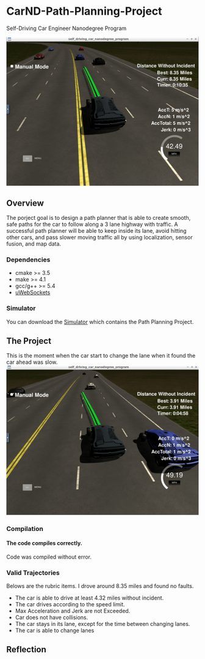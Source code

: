 # CarND-Path-Planning-Project
Self-Driving Car Engineer Nanodegree Program

![Driving1](images/Capture6.PNG)

## Overview
The porject goal is to design a path planner that is able to create smooth, safe paths for the car to follow along a 3 lane highway with traffic. A successful path planner will be able to keep inside its lane, avoid hitting other cars, and pass slower moving traffic all by using localization, sensor fusion, and map data.
   
### Dependencies
* cmake >= 3.5
* make >= 4.1
* gcc/g++ >= 5.4
* [uWebSockets](https://github.com/uWebSockets/uWebSockets)

### Simulator
You can download the [Simulator](https://github.com/udacity/self-driving-car-sim/releases/tag/T3_v1.2) which contains the Path Planning Project.


## The Project
This is the moment when the car start to change the lane when it found the car ahead was slow.
![Driving2](images/Capture3.PNG)

### Compilation
#### The code compiles correctly.
Code was compiled without error.

### Valid Trajectories
Belows are the rubric items. I drove around 8.35 miles and found no faults.

* The car is able to drive at least 4.32 miles without incident.
* The car drives according to the speed limit.
* Max Acceleration and Jerk are not Exceeded.
* Car does not have collisions.
* The car stays in its lane, except for the time between changing lanes.
* The car is able to change lanes

## Reflection




